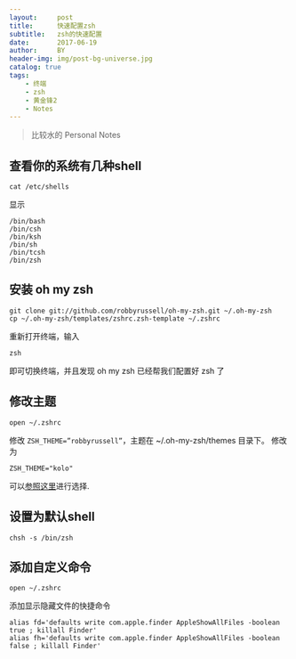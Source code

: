 ```yaml
---
layout:     post
title:      快速配置zsh
subtitle:   zsh的快速配置
date:       2017-06-19
author:     BY
header-img: img/post-bg-universe.jpg
catalog: true
tags:
    - 终端
    - zsh
	- 黄金锋2
    - Notes
---
```



> 比较水的 Personal Notes

## 查看你的系统有几种shell

	cat /etc/shells

显示

	/bin/bash
	/bin/csh
	/bin/ksh
	/bin/sh
	/bin/tcsh
	/bin/zsh
	
## 安装 oh my zsh

	git clone git://github.com/robbyrussell/oh-my-zsh.git ~/.oh-my-zsh
	cp ~/.oh-my-zsh/templates/zshrc.zsh-template ~/.zshrc

重新打开终端，输入 
	
	zsh

即可切换终端，并且发现 oh my zsh 已经帮我们配置好 zsh 了

## 修改主题

	open ~/.zshrc 
	
修改 `ZSH_THEME=”robbyrussell”`，主题在 ~/.oh-my-zsh/themes 目录下。
修改为

	ZSH_THEME="kolo"

可以[参照这里](https://github.com/robbyrussell/oh-my-zsh/wiki/themes)进行选择.

## 设置为默认shell

	chsh -s /bin/zsh
	
## 添加自定义命令

	open ~/.zshrc
添加显示隐藏文件的快捷命令

	alias fd='defaults write com.apple.finder AppleShowAllFiles -boolean true ; killall Finder'
	alias fh='defaults write com.apple.finder AppleShowAllFiles -boolean false ; killall Finder'